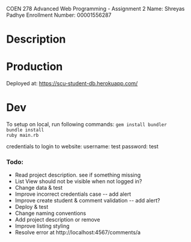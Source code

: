 COEN 278 Advanced Web Programming - Assignment 2
Name: Shreyas Padhye
Enrollment Number: 00001556287

# Description

# Production
Deployed at: https://scu-student-db.herokuapp.com/

# Dev
To setup on local, run following commands:
`gem install bundler`  
`bundle install`  
`ruby main.rb`  

credentials to login to website:
username: test
password: test

### Todo:
- Read project description. see if something missing  
- List View should not be visible when not logged in?  
- Change data & test
- Improve incorrect credentials case -- add alert
- Improve create student & comment validation -- add alert?
- Deploy & test  
- Change naming conventions  
- Add project description or remove  
- Improve listing styling  
- Resolve error at http://localhost:4567/comments/a

